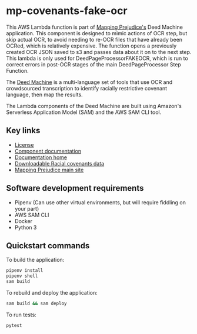 # mp-covenants-fake-ocr

This AWS Lambda function is part of [Mapping Prejudice's](https://mappingprejudice.umn.edu/) Deed Machine application. This component is designed to mimic actions of OCR step, but skip actual OCR, to avoid needing to re-OCR files that have already been OCRed, which is relatively expensive. The function opens a previously created OCR JSON saved to s3 and passes data about it on to the next step. This lambda is only used for DeedPageProcessorFAKEOCR, which is run to correct errors in post-OCR stages of the main DeedPageProcessor Step Function.

The [Deed Machine](https://github.com/UMNLibraries/racial_covenants_processor/) is a multi-language set of tools that use OCR and crowdsourced transcription to identify racially restrictive covenant language, then map the results.

The Lambda components of the Deed Machine are built using Amazon's Serverless Application Model (SAM) and the AWS SAM CLI tool.

## Key links
- [License](https://github.com/UMNLibraries/racial_covenants_processor/blob/main/LICENSE)
- [Component documentation](https://the-deed-machine.readthedocs.io/en/latest/modules/lambdas/mp-covenants-fake-ocr.html)
- [Documentation home](https://the-deed-machine.readthedocs.io/en/latest/)
- [Downloadable Racial covenants data](https://github.com/umnlibraries/mp-us-racial-covenants)
- [Mapping Prejudice main site](https://mappingprejudice.umn.edu/)

## Software development requirements
- Pipenv (Can use other virtual environments, but will require fiddling on your part)
- AWS SAM CLI
- Docker
- Python 3

## Quickstart commands

To build the application:

```bash
pipenv install
pipenv shell
sam build
```

To rebuild and deploy the application:

```bash
sam build && sam deploy
```

To run tests:

```bash
pytest
```